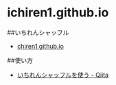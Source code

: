 ichiren1.github.io
==================
##いちれんシャッフル
* [chiren1.github.io](http://ichiren1.github.io)  

##使い方
* [いちれんシャッフルを使う - Qiita](http://qiita.com/ichiren1/items/f4525e531fa06ae84cd4)
